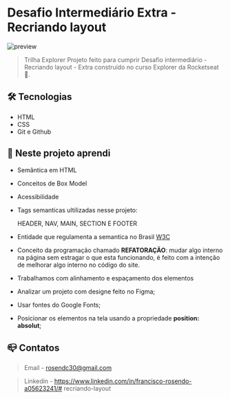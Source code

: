 # Desafio Intermediário Extra - Recriando layout

![preview](./github/preview.png)

> Trilha Explorer Projeto feito para cumprir Desafio intermediário - Recriando layout - Extra construído no curso Explorer da Rocketseat :rocket:.

## :hammer_and_wrench: Tecnologias

- HTML
- CSS
- Git e Github


## :nut_and_bolt: Neste projeto aprendi

- Semântica em HTML
- Conceitos de Box Model
- Acessibilidade
- Tags semanticas ultilizadas nesse projeto: 

     HEADER, NAV, MAIN, SECTION E FOOTER
- Entidade que regulamenta a semantica no Brasil [W3C](https://www.w3c.br/Padroes/WebSemantica)
- Conceito da programação chamado <b>REFATORAÇÃO</b>: mudar algo interno na página sem estragar o que esta funcionando, é feito com a intenção de melhorar algo interno no código do site.

- Trabalhamos com alinhamento e espaçamento dos elementos

- Analizar um projeto com designe feito no Figma;
- Usar fontes do Google Fonts;
- Posicionar os elementos na tela usando a propriedade <strong>position: absolut</strong>;


## :mailbox_closed: Contatos

> Email - rosendc30@gmail.com

> Linkedin - https://www.linkedin.com/in/francisco-rosendo-a05623241/# recriando-layout
